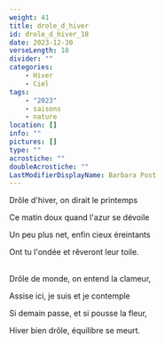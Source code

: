 ```yaml
---
weight: 41
title: drole_d_hiver
id: drole_d_hiver_18
date: 2023-12-30
verseLength: 10
divider: ""
categories:
    - Hiver
    - Ciel
tags:
    - "2023"
    - saisons
    - nature
location: []
info: ""
pictures: []
type: ""
acrostiche: ""
doubleAcrostiche: ""
LastModifierDisplayName: Barbara Post
---
```

Drôle d'hiver, on dirait le printemps

Ce matin doux quand l'azur se dévoile

Un peu plus net, enfin cieux éreintants

Ont tu l'ondée et rêveront leur toile.

 \
Drôle de monde, on entend la clameur,

Assise ici, je suis et je contemple

Si demain passe, et si pousse la fleur,

Hiver bien drôle, équilibre se meurt.
